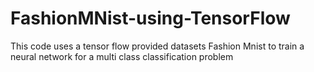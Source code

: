 # FashionMNist-using-TensorFlow
This code uses a tensor flow provided datasets Fashion Mnist to train a neural network for a multi class classification problem
